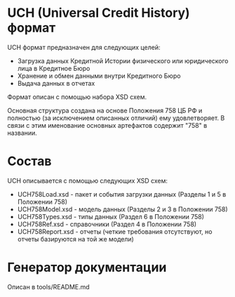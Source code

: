 # UCH (Universal Credit History) формат

UCH формат предназначен для следующих целей:
- Загрузка данных Кредитной Истории физического или юридического лица в Кредитное Бюро
- Хранение и обмен данными внутри Кредитного Бюро
- Выдача данных в отчетах

Формат описан с помощью набора XSD схем.

Основная структура создана на основе Положения 758 ЦБ РФ и полностью (за исключением описанных отличий) ему удовлетворяет. В связи с этим именование основных артефактов содержит "758" в названии.

# Состав

UCH описывается с помощью следующих XSD схем:
- UCH758Load.xsd - пакет и события загрузки данных (Разделы 1 и 5 в Положении 758)
- UCH758Model.xsd - модель данных (Разделы 2 и 3 в Положении 758)
- UCH758Types.xsd - типы данных (Раздел 6 в Положении 758)
- UCH758Ref.xsd - справочники (Раздел 4 в Положении 758)
- UCH758Report.xsd - отчеты (четкие требования отсутствуют, но отчеты базируются на той же модели)

# Генератор документации

Описан в tools/README.md
